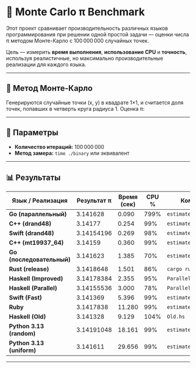 # 🧪 Monte Carlo π Benchmark

Этот проект сравнивает производительность различных языков программирования при решении одной простой задачи — оценки числа π методом Монте-Карло с 100 000 000 случайных точек.

Цель — измерить **время выполнения**, **использование CPU** и **точность**, используя реалистичные, но максимально производительные реализации для каждого языка.

---

## 📐 Метод Монте-Карло

Генерируются случайные точки (x, y) в квадрате 1×1, и считается доля точек, попавших в четверть круга радиуса 1. Оценка π:


---

## 🔢 Параметры

- **Количество итераций:** 100 000 000
- **Метод замера:** `time ./binary` или эквивалент

---

## 📊 Результаты

| Язык / Реализация          | Результат π   | Время (сек) | CPU % | Комментарий                   |
|---------------------------|---------------|-------------|-------|-------------------------------|
| **Go (параллельный)**     | 3.141628      | 0.090       | 799%  | `estimate_pi_gorutine.go`    |
| **C++ (drand48)**          | 3.14177       | 0.254       | 99%   | `estimate_pi_drand`          |
| **Swift (drand48)**       | 3.14154196    | 0.269       | 98%   | `estimate_pi_drand`          |
| **C++ (mt19937_64)**      | 3.14159       | 0.360       | 99%   | `estimate_pi.cpp`            |
| **Go (последовательный)** | 3.141623      | 1.385       | 70%   | `estimate_pi.go`             |
| **Rust (release)**        | 3.1418648     | 1.501       | 86%   | `cargo run --release`        |
| **Haskell (Improved)**    | 3.14178384    | 2.355       | 95%   | `ParallelsImproved.hs`       |
| **Haskell (Parallel)**    | 3.14155536    | 3.000       | 78%   | `Parallels.hs`               |
| **Swift (Fast)**          | 3.141369      | 5.396       | 99%   | `estimate_pi_fast`           |
| **Ruby**                  | 3.1417838     | 11.280      | 99%   | `estimate_pi.rb`             |
| **Haskell (Old)**         | 3.141328      | 9.129       | 104%  | `Old.hs`                     |
| **Python 3.13 (random)**  | 3.14191048    | 18.161      | 99%   | `estimate_pi_random.py`      |
| **Python 3.13 (uniform)** | 3.141611      | 29.656      | 99%   | `estimate_pi_uniform.py`     |

---
